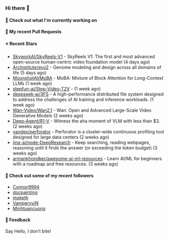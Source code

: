 ### Hi there 👋

#### 👷 Check out what I'm currently working on

#### 🔨 My recent Pull Requests


#### ⭐ Recent Stars

- [SkyworkAI/SkyReels-V1](https://github.com/SkyworkAI/SkyReels-V1) - SkyReels V1: The first and most advanced open-source human-centric video foundation model (4 days ago)
- [ArcInstitute/evo2](https://github.com/ArcInstitute/evo2) - Genome modeling and design across all domains of life (5 days ago)
- [MoonshotAI/MoBA](https://github.com/MoonshotAI/MoBA) - MoBA: Mixture of Block Attention for Long-Context LLMs (1 week ago)
- [stepfun-ai/Step-Video-T2V](https://github.com/stepfun-ai/Step-Video-T2V) -  (1 week ago)
- [deepseek-ai/3FS](https://github.com/deepseek-ai/3FS) -  A high-performance distributed file system designed to address the challenges of AI training and inference workloads.  (1 week ago)
- [Wan-Video/Wan2.1](https://github.com/Wan-Video/Wan2.1) - Wan: Open and Advanced Large-Scale Video Generative Models (2 weeks ago)
- [Deep-Agent/R1-V](https://github.com/Deep-Agent/R1-V) - Witness the aha moment of VLM with less than $3. (2 weeks ago)
- [yandex/perforator](https://github.com/yandex/perforator) - Perforator is a cluster-wide continuous profiling tool designed for large data centers (2 weeks ago)
- [jina-ai/node-DeepResearch](https://github.com/jina-ai/node-DeepResearch) - Keep searching, reading webpages, reasoning until it finds the answer (or exceeding the token budget) (3 weeks ago)
- [armankhondker/awesome-ai-ml-resources](https://github.com/armankhondker/awesome-ai-ml-resources) - Learn AI/ML for beginners with a roadmap and free resources.  (3 weeks ago)

#### 👯 Check out some of my recent followers

- [Connor9994](https://github.com/Connor9994)
- [docpainting](https://github.com/docpainting)
- [moketh](https://github.com/moketh)
- [VamperyviN](https://github.com/VamperyviN)
- [Minhtuancuong](https://github.com/Minhtuancuong)

#### 💬 Feedback

Say Hello, I don't bite!